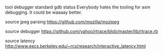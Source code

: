 
tool debugger
  standard gdb
  status Everybody hates the tooling for asm debugging. It could be waaaay better.

source jpeg parsing
  https://github.com/mozilla/mozjpeg

source debugger
  https://github.com/yahoo/rtrace/blob/master/lib/rtrace.rb

source latency
  http://www.eecs.berkeley.edu/~rcs/research/interactive_latency.html
